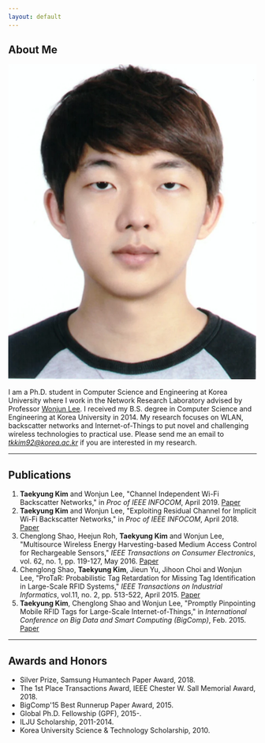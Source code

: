 ```yaml
---
layout: default
---
```


## About Me

<img class="profile-picture" src="tkkim.jpeg">

I am a Ph.D. student in Computer Science and Engineering at Korea University where I work in the Network Research Laboratory advised by Professor [Wonjun Lee](http://netlab.korea.ac.kr/wlee/).
I received my B.S. degree in Computer Science and Engineering at Korea University in 2014.
My research focuses on WLAN, backscatter networks and Internet-of-Things to put novel and challenging wireless technologies to practical use.
Please send me an email to *tkkim92@korea.ac.kr* if you are interested in my research.

---

## Publications

1. **Taekyung Kim** and Wonjun Lee, "Channel Independent Wi-Fi Backscatter Networks," in *Proc of IEEE INFOCOM*, April 2019. [Paper](ChanIndepWiFiBS_INFOCOM_2019.pdf)
1. **Taekyung Kim** and Wonjun Lee, "Exploiting Residual Channel for Implicit Wi-Fi Backscatter Networks," in *Proc of IEEE INFOCOM*, April 2018. [Paper](https://ieeexplore.ieee.org/document/8486273)
1. Chenglong Shao, Heejun Roh, **Taekyung Kim** and Wonjun Lee, "Multisource Wireless Energy Harvesting-based Medium Access Control for Rechargeable Sensors," *IEEE Transactions on Consumer Electronics*, vol. 62, no. 1, pp. 119-127, May 2016. [Paper](https://ieeexplore.ieee.org/document/7514670/)
1. Chenglong Shao, **Taekyung Kim**, Jieun Yu, Jihoon Choi and Wonjun Lee, "ProTaR: Probabilistic Tag Retardation for Missing Tag Identification in Large-Scale RFID Systems," *IEEE Transactions on Industrial Informatics*, vol.11, no. 2, pp. 513-522, April 2015. [Paper](https://ieeexplore.ieee.org/document/7047883/)
1. **Taekyung Kim**, Chenglong Shao and Wonjun Lee, "Promptly Pinpointing Mobile RFID Tags for Large-Scale Internet-of-Things," in *International Conference on Big Data and Smart Computing (BigComp)*, Feb. 2015. [Paper](https://ieeexplore.ieee.org/document/7072820/)

---

## Awards and Honors

* Silver Prize, Samsung Humantech Paper Award, 2018.
* The 1st Place Transactions Award, IEEE Chester W. Sall Memorial Award, 2018.
* BigComp'15 Best Runnerup Paper Award, 2015.
* Global Ph.D. Fellowship (GPF), 2015-.
* ILJU Scholarship, 2011-2014.
* Korea University Science & Technology Scholarship, 2010.

